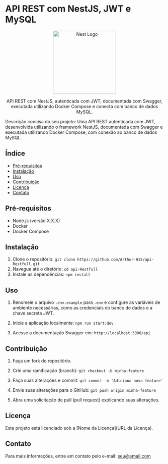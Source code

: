 # API REST com NestJS, JWT e MySQL

<p align="center">
  <a href="http://nestjs.com/" target="blank"><img src="https://nestjs.com/img/logo-small.svg" width="200" alt="Nest Logo" /></a>
</p>

<p align="center">API REST com NestJS, autenticada com JWT, documentada com Swagger, executada utilizando Docker Compose e conecta com banco de dados MySQL.</p>
<p align="center">
  <!-- Coloque aqui os seus próprios badges e links, caso deseje. -->
</p>

Descrição concisa do seu projeto: Uma API REST autenticada com JWT, desenvolvida utilizando o framework NestJS, documentada com Swagger e executada utilizando Docker Compose, com conexão ao banco de dados MySQL.

## Índice

- [Pré-requisitos](#pré-requisitos)
- [Instalação](#instalação)
- [Uso](#uso)
- [Contribuição](#contribuição)
- [Licença](#licença)
- [Contato](#contato)

## Pré-requisitos

- Node.js (versão X.X.X)
- Docker
- Docker Compose

## Instalação

1. Clone o repositório: `git clone https://github.com/Arthur-H15/api-Restfull.git`
2. Navegue até o diretório: `cd api-Restfull`
3. Instale as dependências: `npm install`

## Uso

1. Renomeie o arquivo `.env.example` para `.env` e configure as variáveis de ambiente necessárias, como as credenciais do banco de dados e a chave secreta JWT.

2. Inicie a aplicação localmente: `npm run start:dev`

3. Acesse a documentação Swagger em: `http://localhost:3000/api`

## Contribuição

1. Faça um fork do repositório.

2. Crie uma ramificação (branch): `git checkout -b minha-feature`

3. Faça suas alterações e commit: `git commit -m 'Adiciona nova feature'`

4. Envie suas alterações para o GitHub: `git push origin minha-feature`

5. Abra uma solicitação de pull (pull request) explicando suas alterações.

## Licença

Este projeto está licenciado sob a [Nome da Licença](URL da Licença).

## Contato

Para mais informações, entre em contato pelo e-mail: seu@email.com

